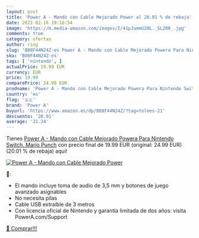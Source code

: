 ```yaml
---
layout: post
title: 'Power A - Mando con Cable Mejorado Power al 20.01 % de rebaja'
date: 2021-02-16 19:16:54
image: 'https://m.media-amazon.com/images/I/41pJummU20L._SL200_.jpg'
comments: true
category: ofertas
author: ring
slug: 'B08F44N24Z-es Power A - Mando con Cable Mejorado Powera Para Nintendo...'
sku: 'B08F44N24Z-es'
tags: [ 'nintendo', ]
actualPrice: 19.99 EUR
currency: EUR
price: 19.99
comparePrice: 24.99 EUR
prodname: 'Power A - Mando con Cable Mejorado Powera Para Nintendo Switch. Mario Punch'
country: 'es'
flag: '🇪🇸'
brand: 'Power A'
buyurl: 'https://www.amazon.es/dp/B08F44N24Z/?tag=tolees-21'
descuento: '20.01'
average: '21.24'
---
```


Tienes [Power A - Mando con Cable Mejorado Powera Para Nintendo Switch. Mario Punch](https://www.amazon.es/dp/B08F44N24Z/?tag=tolees-21) con precio final de  19.99 EUR (original: 24.99 EUR) (20.01 %  de rebaja) aqui!

[![Power A - Mando con Cable Mejorado Power](https://m.media-amazon.com/images/I/41pJummU20L._SL200_.jpg)](https://www.amazon.es/dp/B08F44N24Z/?tag=tolees-21)

🔎:

- El mando incluye toma de audio de 3,5 mm y botones de juego avanzado asignables
- No necesita pilas
- Cable USB extraíble de 3 metros
- Con licencia oficial de Nintendo y garantía limitada de dos años: visita PowerA.com/Support

[🛒 Comprar!!!](https://www.amazon.es/dp/B08F44N24Z/?tag=tolees-21)
